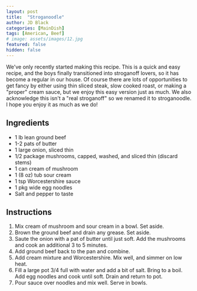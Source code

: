 ```yaml
---
layout: post
title:  "Stroganoodle"
author: JD Black
categories: [MainDish]
tags: [American, Beef]
# image: assets/images/12.jpg
featured: false
hidden: false
---
```


We've only recently started making this recipe. This is a quick and easy recipe, and the boys finally transitioned into stroganoff lovers, so it has become a regular in our house. Of course there are lots of opportunities to get fancy by either using thin sliced steak, slow cooked roast, or making a "proper" cream sauce, but we enjoy this easy version just as much. We also acknowledge this isn't a "real stroganoff" so we renamed it to stroganoodle. I hope you enjoy it as much as we do!  

## Ingredients
- 1 lb lean ground beef
- 1-2 pats of butter
- 1 large onion, sliced thin
- 1/2 package mushrooms, capped, washed, and sliced thin (discard stems)
- 1 can cream of mushroom
- 1 (8 oz) tub sour cream
- 1 tsp Worcestershire sauce
- 1 pkg wide egg noodles
- Salt and pepper to taste

## Instructions
1. Mix cream of mushroom and sour cream in a bowl.  Set aside.
1. Brown the ground beef and drain any grease.  Set aside.
1. Saute the onion with a pat of butter until just soft.  Add the mushrooms and cook an additional 3 to 5 minutes.
1. Add ground beef back to the pan and combine.
1. Add cream mixture and  Worcestershire.  Mix well, and simmer on low heat.
1. Fill a large pot 3/4 full with water and add a bit of salt.  Bring to a boil.  Add egg noodles and cook until soft.  Drain and return to pot.
1. Pour sauce over noodles and mix well.  Serve in bowls.


